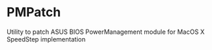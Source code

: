 PMPatch
=======

Utility to patch ASUS BIOS PowerManagement module for MacOS X SpeedStep implementation